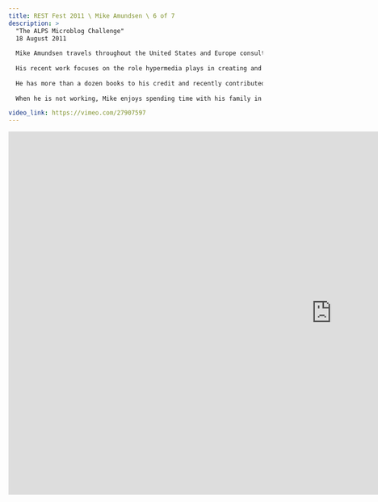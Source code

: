 ```yaml
---
title: REST Fest 2011 \ Mike Amundsen \ 6 of 7
description: >
  "The ALPS Microblog Challenge"
  18 August 2011
  
  Mike Amundsen travels throughout the United States and Europe consulting and speaking on a wide range of topics including distributed network architecture, Web application development, Cloud computing, and other subjects.
  
  His recent work focuses on the role hypermedia plays in creating and maintaining applications that can successfully evolve over time.
  
  He has more than a dozen books to his credit and recently contributed to the book "RESTful Web Services Cookbook" (by Subbu Allamaraju). He is currently working on a new book on designing and implementing Hypermedia APIs.
  
  When he is not working, Mike enjoys spending time with his family in Kentucky, USA.

video_link: https://vimeo.com/27907597
---
```

<iframe src="https://player.vimeo.com/video/27907597?title=0&byline=0&portrait=0&badge=0&autopause=0&player_id=0" width="1280" height="720" frameborder="0" title="REST Fest 2011 \ Mike Amundsen \ 6 of 7" webkitallowfullscreen mozallowfullscreen allowfullscreen></iframe>